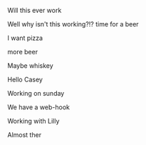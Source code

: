 
Will this ever work

Well why isn't this working?!?
time for a beer

I want pizza

more beer

Maybe whiskey

Hello Casey

Working on sunday


We have a web-hook

Working with Lilly

Almost ther

